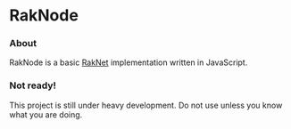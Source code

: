 # RakNode

### About

RakNode is a basic [RakNet](https://github.com/facebookarchive/RakNet) implementation written in JavaScript.

### Not ready!

This project is still under heavy development. Do not use unless you know what you are doing.